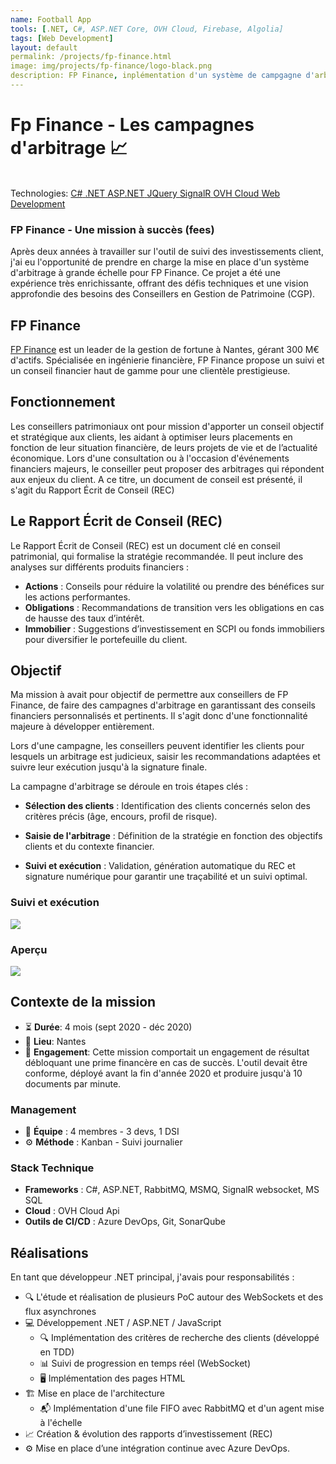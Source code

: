 ```yaml
---
name: Football App
tools: [.NET, C#, ASP.NET Core, OVH Cloud, Firebase, Algolia]
tags: [Web Development]
layout: default
permalink: /projects/fp-finance.html
image: img/projects/fp-finance/logo-black.png
description: FP Finance, inplémentation d'un système de campgagne d'arbitrage.
---
```


# Fp Finance - Les campagnes d'arbitrage 📈

<link
  rel="stylesheet"
  href="https://cdn.jsdelivr.net/npm/swiper@11/swiper-bundle.min.css"
/>
<script src="https://cdn.jsdelivr.net/npm/swiper@11/swiper-bundle.min.js"></script>
<p class="post-metadata text-muted">
 <br>Technologies: 
 <a class="text-decoration-none no-underline" href="/{{ site.baseurl }}projects/tools#C#">
    <span class="tag badge badge-pill text-primary border border-primary">C#</span>
</a>
<a class="text-decoration-none no-underline" href="/{{ site.baseurl }}projects/tools#.NET">
    <span class="tag badge badge-pill text-primary border border-primary">.NET</span>
</a>
<a class="text-decoration-none no-underline" href="/{{ site.baseurl }}projects/tools#ASP.NET Core">
    <span class="tag badge badge-pill text-primary border border-primary">ASP.NET</span>
</a>
<a class="text-decoration-none no-underline" href="/{{ site.baseurl }}projects/tools#firebase">
    <span class="tag badge badge-pill text-primary border border-primary">JQuery</span>
</a>
<a class="text-decoration-none no-underline" href="/{{ site.baseurl }}projects/tools#SignalR">
    <span class="tag badge badge-pill text-primary border border-primary">SignalR</span>
</a>
<a class="text-decoration-none no-underline" href="/{{ site.baseurl }}projects/tools#ovh-cloud">
    <span class="tag badge badge-pill text-primary border border-primary">OVH Cloud</span>
</a>
<a class="text-decoration-none no-underline" href="/{{ site.baseurl }}projects/tools#mobile-development">
    <span class="tag badge badge-pill text-primary border border-primary">Web Development</span>
</a>
</p>

### FP Finance - Une mission à succès (fees)

Après deux années à travailler sur l'outil de suivi des investissements client, j'ai eu l'opportunité de prendre en charge la mise en place d'un système d'arbitrage à grande échelle pour FP Finance. Ce projet a été une expérience très enrichissante, offrant des défis techniques et une vision approfondie des besoins des Conseillers en Gestion de Patrimoine (CGP).

## FP Finance
[FP Finance](http://www.fpfinance.fr/) est un leader de la gestion de fortune à Nantes, gérant 300 M€ d'actifs. Spécialisée en ingénierie financière, FP Finance propose un suivi et un conseil financier haut de gamme pour une clientèle prestigieuse.

## Fonctionnement
Les conseillers patrimoniaux ont pour mission d'apporter un conseil objectif et stratégique aux clients, les aidant à optimiser leurs placements en fonction de leur situation financière, de leurs projets de vie et de l’actualité économique. Lors d'une consultation ou à l'occasion d'événements financiers majeurs, le conseiller peut proposer des arbitrages qui répondent aux enjeux du client. A ce titre, un document de conseil est présenté, il s'agit du Rapport Écrit de Conseil (REC)

## Le Rapport Écrit de Conseil (REC)
Le Rapport Écrit de Conseil (REC) est un document clé en conseil patrimonial, qui formalise la stratégie recommandée. Il peut inclure des analyses sur différents produits financiers :
- **Actions** : Conseils pour réduire la volatilité ou prendre des bénéfices sur les actions performantes.
- **Obligations** : Recommandations de transition vers les obligations en cas de hausse des taux d’intérêt.
- **Immobilier** : Suggestions d’investissement en SCPI ou fonds immobiliers pour diversifier le portefeuille du client.

## Objectif
Ma mission à avait pour objectif de permettre aux conseillers de FP Finance, de faire des campagnes d'arbitrage en garantissant des conseils financiers personnalisés et pertinents. Il s'agit donc d'une fonctionnalité majeure à développer entièrement.

Lors d'une campagne, les conseillers peuvent identifier les clients pour lesquels un arbitrage est judicieux, saisir les recommandations adaptées et suivre leur exécution jusqu'à la signature finale. 

La campagne d'arbitrage se déroule en trois étapes clés :

- **Sélection des clients** : Identification des clients concernés selon des critères précis (âge, encours, profil de risque).

- **Saisie de l'arbitrage** : Définition de la stratégie en fonction des objectifs clients et du contexte financier.

- **Suivi et exécution** : Validation, génération automatique du REC et signature numérique pour garantir une traçabilité et un suivi optimal.



### Suivi et exécution
<img src="/{{ site.baseurl }}img/projects/fp-finance/suivi-execution.png" class="responsive center main-capture" />

### Aperçu
<div class="swiper">
  <!-- Additional required wrapper -->
  <div class="swiper-wrapper">
    <!-- Slides -->
    <div class="swiper-slide"><img heigth src="/{{ site.baseurl }}img/projects/fp-finance/suivi-execution.png"/> </div>
  </div>
  <!-- If we need pagination -->
  <div class="swiper-pagination"></div>

  <div class="swiper-button-prev"></div>
  <div class="swiper-button-next"></div>
</div>


## Contexte de la mission
- ⏳ **Durée**: 4 mois (sept 2020 - déc 2020)
- 📍 **Lieu**: Nantes
- 💼 **Engagement**: Cette mission comportait un engagement de résultat débloquant une prime financère en cas de succès. L'outil devait être conforme, déployé avant la fin d'année 2020 et produire jusqu'à 10 documents par minute.

### Management
- 👬 **Équipe** : 4 membres - 3 devs, 1 DSI
- ⚙️ **Méthode** : Kanban - Suivi journalier

### Stack Technique

- **Frameworks** : C#, ASP.NET, RabbitMQ, MSMQ, SignalR websocket, MS SQL
- **Cloud** : OVH Cloud Api
- **Outils de CI/CD** : Azure DevOps, Git, SonarQube


## Réalisations  
En tant que développeur .NET principal, j'avais pour responsabilités :

- 🔍  L'étude et réalisation de plusieurs PoC autour des WebSockets et des flux asynchrones
- 💻 Développement .NET / ASP.NET / JavaScript  
    - 🔍 Implémentation des critères de recherche des clients (développé en TDD)
    - 📊 Suivi de progression en temps réel (WebSocket)
    - 🖥️ Implémentation des pages HTML
- 🏗️ Mise en place de l'architecture 
    - 📬 Implémentation d'une file FIFO avec RabbitMQ et d'un agent mise à l'échelle 
- 📈 Création & évolution des rapports d’investissement (REC)
- ⚙️ Mise en place d’une intégration continue avec Azure DevOps.


<script>
  const swiper = new Swiper('.swiper', {
  // Optional parameters
  direction: 'horizontal',
  loop: true,
  slidesPerView: 2,
  spaceBetween: 15,
  centerSlide: 'true',
  fade: 'true',
  pagination: {
      el: ".swiper-pagination",
      clickable: true,
      dynamicBullets: true,
  },
  navigation: {
      nextEl: ".swiper-button-next",
      prevEl: ".swiper-button-prev",
  },
  breakpoints:{
        0: {
            slidesPerView: 1,
        },
        520: {
            slidesPerView: 2,
        },
        1024: {
            slidesPerView: 3,
        },
    },

});
  </script>